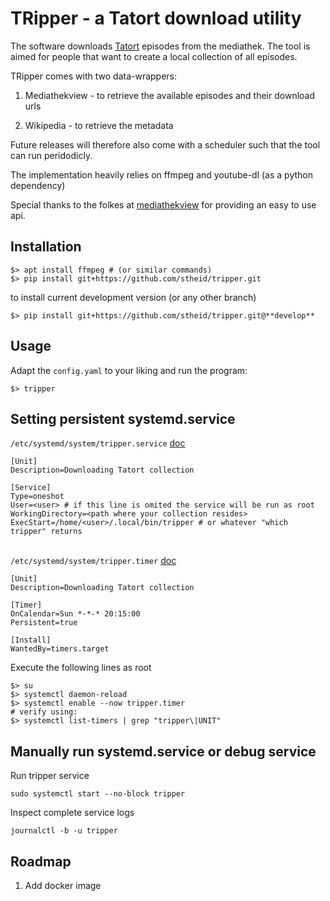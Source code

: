 TRipper - a Tatort download utility
===================================

The software downloads [Tatort](https://en.wikipedia.org/wiki/Tatort) episodes from the mediathek.
The tool is aimed for people that want to create a local collection of all episodes.

TRipper comes with two data-wrappers:

1. Mediathekview - to retrieve the available episodes and their download urls

2. Wikipedia - to retrieve the metadata


Future releases will therefore also come with a scheduler such that the tool can run peridodicly.

The implementation heavily relies on ffmpeg and youtube-dl (as a python dependency)

Special thanks to the folkes at [mediathekview](https://mediathekviewweb.de) for providing an easy to use api.

Installation
------------

```
$> apt install ffmpeg # (or similar commands)
$> pip install git+https://github.com/stheid/tripper.git
```

to install current development version (or any other branch)
```
$> pip install git+https://github.com/stheid/tripper.git@**develop**
```



Usage
-----

Adapt the `config.yaml` to your liking and run the program:

```
$> tripper
```


Setting persistent systemd.service
----------------------------------

`/etc/systemd/system/tripper.service` [doc](https://man.archlinux.org/man/systemd.service.5)

```
[Unit]
Description=Downloading Tatort collection

[Service]
Type=oneshot
User=<user> # if this line is omited the service will be run as root
WorkingDirectory=<path where your collection resides>
ExecStart=/home/<user>/.local/bin/tripper # or whatever "which tripper" returns
```

</br>`/etc/systemd/system/tripper.timer` [doc](https://man.archlinux.org/man/systemd.timer.5)
```
[Unit]
Description=Downloading Tatort collection

[Timer]
OnCalendar=Sun *-*-* 20:15:00
Persistent=true

[Install]
WantedBy=timers.target
```

Execute the following lines as root
```
$> su
$> systemctl daemon-reload
$> systemctl enable --now tripper.timer
# verify using:
$> systemctl list-timers | grep "tripper\|UNIT"
```

Manually run systemd.service or debug service
---------------------------------------------

Run tripper service
```
sudo systemctl start --no-block tripper 
```

Inspect complete service logs
```
journalctl -b -u tripper
```

Roadmap
-------

1. Add docker image
